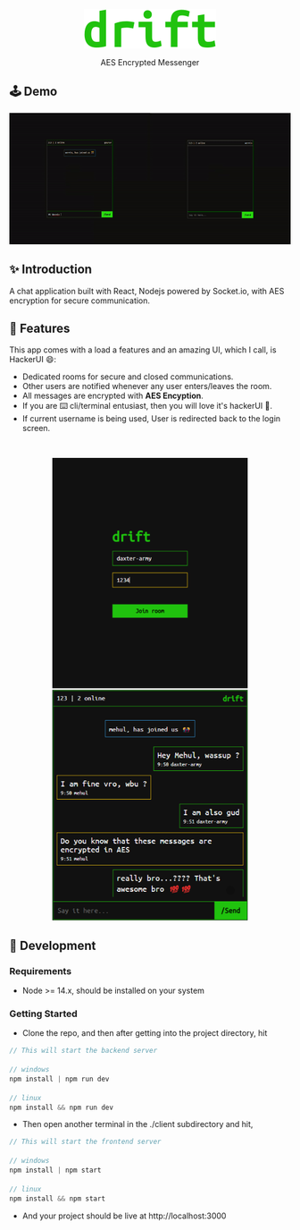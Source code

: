 <p align="center">
  <a href="https://github.com/Gouravlalotra15/secure-messenger-chat">
    <img src="./readme/drift_large.svg"/>
  </a>
  <p align="center">
    AES Encrypted Messenger
  </p>
</p>

## 🕹️ Demo

<p align="center">
<img src="./readme/demo-video.gif" width="800px"/>
</p>

## ✨ Introduction

A chat application built with React, Nodejs powered by Socket.io, with AES encryption for secure communication.

## 💫 Features

This app comes with a load a features and an amazing UI, which I call, is HackerUI 😄:

- Dedicated rooms for secure and closed communications.
- Other users are notified whenever any user enters/leaves the room.
- All messages are encrypted with **AES Encyption**.
- If you are ⌨️ cli/terminal entusiast, then you will love it's hackerUI 💯.
- If current username is being used, User is redirected back to the login screen.

<br/>
<p align="center">
<img src="./readme/two.png" width="350px"/>
<img src="./readme/one.png" width="350px"/>
</p>

## 🔧 Development

### Requirements

- Node >= 14.x, should be installed on your system

### Getting Started

- Clone the repo, and then after getting into the project directory, hit

```js
// This will start the backend server

// windows
npm install | npm run dev

// linux
npm install && npm run dev
```

- Then open another terminal in the ./client subdirectory and hit,

```js
// This will start the frontend server

// windows
npm install | npm start

// linux
npm install && npm start
```

- And your project should be live at http://localhost:3000
